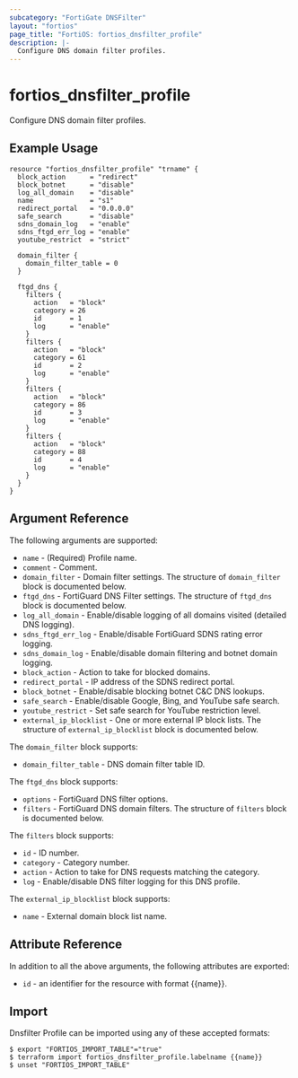 ```yaml
---
subcategory: "FortiGate DNSFilter"
layout: "fortios"
page_title: "FortiOS: fortios_dnsfilter_profile"
description: |-
  Configure DNS domain filter profiles.
---
```


# fortios_dnsfilter_profile
Configure DNS domain filter profiles.

## Example Usage

```hcl
resource "fortios_dnsfilter_profile" "trname" {
  block_action      = "redirect"
  block_botnet      = "disable"
  log_all_domain    = "disable"
  name              = "s1"
  redirect_portal   = "0.0.0.0"
  safe_search       = "disable"
  sdns_domain_log   = "enable"
  sdns_ftgd_err_log = "enable"
  youtube_restrict  = "strict"

  domain_filter {
    domain_filter_table = 0
  }

  ftgd_dns {
    filters {
      action   = "block"
      category = 26
      id       = 1
      log      = "enable"
    }
    filters {
      action   = "block"
      category = 61
      id       = 2
      log      = "enable"
    }
    filters {
      action   = "block"
      category = 86
      id       = 3
      log      = "enable"
    }
    filters {
      action   = "block"
      category = 88
      id       = 4
      log      = "enable"
    }
  }
}
```

## Argument Reference

The following arguments are supported:

* `name` - (Required) Profile name.
* `comment` - Comment.
* `domain_filter` - Domain filter settings. The structure of `domain_filter` block is documented below.
* `ftgd_dns` - FortiGuard DNS Filter settings. The structure of `ftgd_dns` block is documented below.
* `log_all_domain` - Enable/disable logging of all domains visited (detailed DNS logging).
* `sdns_ftgd_err_log` - Enable/disable FortiGuard SDNS rating error logging.
* `sdns_domain_log` - Enable/disable domain filtering and botnet domain logging.
* `block_action` - Action to take for blocked domains.
* `redirect_portal` - IP address of the SDNS redirect portal.
* `block_botnet` - Enable/disable blocking botnet C&C DNS lookups.
* `safe_search` - Enable/disable Google, Bing, and YouTube safe search.
* `youtube_restrict` - Set safe search for YouTube restriction level.
* `external_ip_blocklist` - One or more external IP block lists. The structure of `external_ip_blocklist` block is documented below.

The `domain_filter` block supports:

* `domain_filter_table` - DNS domain filter table ID.

The `ftgd_dns` block supports:

* `options` - FortiGuard DNS filter options.
* `filters` - FortiGuard DNS domain filters. The structure of `filters` block is documented below.

The `filters` block supports:

* `id` - ID number.
* `category` - Category number.
* `action` - Action to take for DNS requests matching the category.
* `log` - Enable/disable DNS filter logging for this DNS profile.

The `external_ip_blocklist` block supports:

* `name` - External domain block list name.


## Attribute Reference

In addition to all the above arguments, the following attributes are exported:
* `id` - an identifier for the resource with format {{name}}.

## Import

Dnsfilter Profile can be imported using any of these accepted formats:
```
$ export "FORTIOS_IMPORT_TABLE"="true"
$ terraform import fortios_dnsfilter_profile.labelname {{name}}
$ unset "FORTIOS_IMPORT_TABLE"
```
